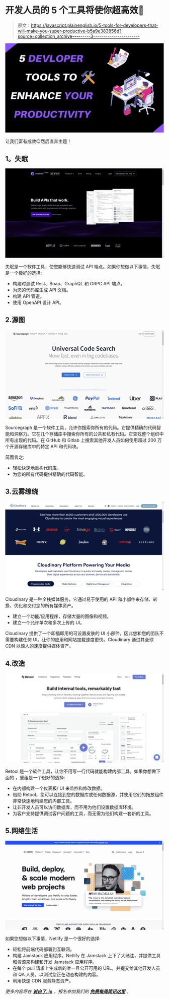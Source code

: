 # 开发人员的 5 个工具将使你超高效💪

> 原文：<https://javascript.plainenglish.io/5-tools-for-developers-that-will-make-you-super-productive-b5a9e383856d?source=collection_archive---------3----------------------->

![](img/3021d54646f23e61c14efcca7c4b9ac3.png)

让我们富有成效😉然后直奔主题！

## **1。失眠**

![](img/487a7a4642ff51020b0ae7f482208dde.png)

失眠是一个软件工具，使您能够快速测试 API 端点。如果你想做以下事情，失眠是一个极好的选择:

*   构建时测试 Rest、Soap、GraphQL 和 GRPC API 端点。
*   为您的代码库生成 API 文档。
*   构建 API 管道。
*   使用 OpenAPI 设计 API。

## 2.源图

![](img/7f9a67513620736333ac35149187d825.png)

Sourcegraph 是一个软件工具，允许你搜索你所有的代码。它提供精确的代码智能和洞察力。它在几个存储库中搜索你所有的公共和私有代码。它查找整个组织中所有出现的代码。在 GitHub 和 Gitlab 上搜索其他开发人员如何使用超过 200 万个开源存储库中的特定 API 和代码块。

简而言之:

*   轻松快速地重构代码库。
*   为您的所有代码提供精确的代码智能。

## 3.云雾缭绕

![](img/4811567616919c97778748c269a5a1b1.png)

Cloudinary 是一种全栈媒体服务，它通过易于使用的 API 和小部件来存储、转换、优化和交付您的所有媒体资产。

*   建立一个功能/应用程序，存储大量的图像和视频。
*   建立一个允许单次和多次上传的 Ul。

Cloudinary 提供了一个即插即用的可设置皮肤的 UI 小部件，因此您和您的团队不需要构建任何 UI。让你的应用和网站加载速度更快。Cloudinary 通过其全球 CDN 以惊人的速度提供媒体资产。

## 4.改造

![](img/451712bc7cd5e78c7a2fc071c280962a.png)

Retool 是一个软件工具，让你不用写一行代码就能构建内部工具。如果你想做下面的
，重组是一个很好的选择:

*   在内部构建一个仪表板/ UI 来监控和修改数据。
*   借助 Retool，您可以连接到您的数据库或任何数据源，并使用它们的拖放组件非常快速地构建您的内部工具。
*   让非开发人员可以访问数据库，而不用为他们设置数据库环境。
*   为客户支持提供调试客户问题的工具，而无需为他们构建一套新的工具。

## 5.网络生活

![](img/509a81f43a6fcf297a2b4f0d02010eb0.png)

如果您想做以下事情，Netlify 是一个很好的选择:

*   轻松将前端代码部署到互联网。
*   构建 Jamstack 应用程序。Netlify 在 Jamstack 上下了大赌注，并提供工具和资源来构建和开发 Jamstack 应用程序。
*   在每个 pull 请求上生成新的唯一且公开可用的 URL，并提交给其他开发人员和 QA 人员，以测试您正在动态构建的内容。
*   利用快速 CDN 服务静态资产。

*更多内容尽在* [***说白了. io***](http://plainenglish.io/) *。报名参加我们的* [***免费每周简讯这里***](http://newsletter.plainenglish.io/) *。*